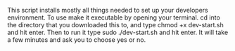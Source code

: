 This script installs mostly all things needed to set up your developers environment. To use make it executable by opening your terminal. cd into the directory that you downloaded this to, and type chmod +x dev-start.sh and hit enter. Then to run it type sudo ./dev-start.sh and hit enter. It will take a few minutes and ask you to choose yes or no. 
